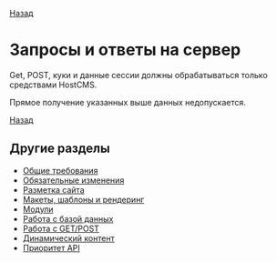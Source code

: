 [Назад](../hostcms-requirements.md)

# Запросы и ответы на сервер

Get, POST, куки и данные сессии должны обрабатываться только средствами HostCMS.

Прямое получение указанных выше данных недопускается.


[Назад](../javascript-requirements.md)

## Другие разделы

- [Общие требования](basic-requirements.md)
- [Обязательные изменения](changes.md)
- [Разметка сайта](microdata.md)
- [Макеты, шаблоны и рендеринг](rendering.md)
- [Модули](modules.md)
- [Работа с базой данных](database.md)
- [Работа с GET/POST](requests.md)
- [Динамический контент](dynamic-content.md)
- [Приоритет API](api-base.md)